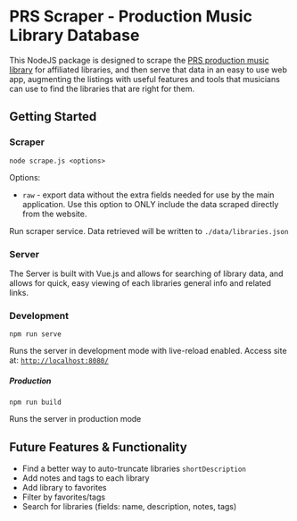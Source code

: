 # PRS Scraper - Production Music Library Database

This NodeJS package is designed to scrape the [PRS production music library](https://www.prsformusic.com/licences/using-production-music) for affiliated libraries, and then serve that data in an easy to use web app, augmenting the listings with useful features and tools that musicians can use to find the libraries that are right for them.

## Getting Started

### Scraper

```node scrape.js <options>```

Options:
- `raw` - export data without the extra fields needed for use by the main application. Use this option to ONLY include the data scraped directly from the website.


Run scraper service. Data retrieved will be written to `./data/libraries.json`

### Server

 The Server is built with Vue.js and allows for searching of library data, and allows for quick, easy viewing of each libraries general info and related links.

### Development

```npm run serve```

Runs the server in development mode with live-reload enabled. Access site at:
[`http://localhost:8080/`](http://localhost:8080/)

##### Production

```npm run build```

Runs the server in production mode

## Future Features & Functionality
- Find a better way to auto-truncate libraries `shortDescription`
- Add notes and tags to each library
- Add library to favorites
- Filter by favorites/tags
- Search for libraries (fields: name, description, notes, tags)